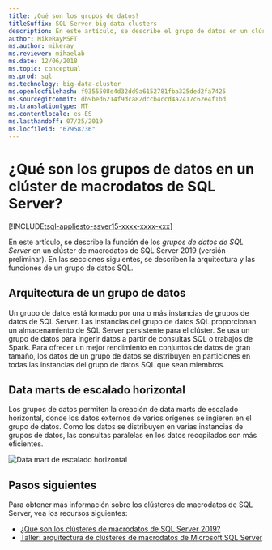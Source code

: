 ```yaml
---
title: ¿Qué son los grupos de datos?
titleSuffix: SQL Server big data clusters
description: En este artículo, se describe el grupo de datos en un clúster de macrodatos de SQL Server 2019.
author: MikeRayMSFT
ms.author: mikeray
ms.reviewer: mihaelab
ms.date: 12/06/2018
ms.topic: conceptual
ms.prod: sql
ms.technology: big-data-cluster
ms.openlocfilehash: f9355508e4d32dd9a6152781fba325ded2fa7425
ms.sourcegitcommit: db9bed6214f9dca82dccb4ccd4a2417c62e4f1bd
ms.translationtype: MT
ms.contentlocale: es-ES
ms.lasthandoff: 07/25/2019
ms.locfileid: "67958736"
---
```

# <a name="what-are-data-pools-in-a-sql-server-big-data-cluster"></a>¿Qué son los grupos de datos en un clúster de macrodatos de SQL Server?

[!INCLUDE[tsql-appliesto-ssver15-xxxx-xxxx-xxx](../includes/tsql-appliesto-ssver15-xxxx-xxxx-xxx.md)]

En este artículo, se describe la función de los *grupos de datos de SQL Server* en un clúster de macrodatos de SQL Server 2019 (versión preliminar). En las secciones siguientes, se describen la arquitectura y las funciones de un grupo de datos SQL.

## <a name="data-pool-architecture"></a>Arquitectura de un grupo de datos

Un grupo de datos está formado por una o más instancias de grupos de datos de SQL Server. Las instancias del grupo de datos SQL proporcionan un almacenamiento de SQL Server persistente para el clúster. Se usa un grupo de datos para ingerir datos a partir de consultas SQL o trabajos de Spark. Para ofrecer un mejor rendimiento en conjuntos de datos de gran tamaño, los datos de un grupo de datos se distribuyen en particiones en todas las instancias del grupo de datos SQL que sean miembros.

## <a name="scale-out-data-marts"></a>Data marts de escalado horizontal

Los grupos de datos permiten la creación de data marts de escalado horizontal, donde los datos externos de varios orígenes se ingieren en el grupo de datos. Como los datos se distribuyen en varias instancias de grupos de datos, las consultas paralelas en los datos recopilados son más eficientes.

![Data mart de escalado horizontal](media/concept-data-pool/data-virtualization-improvements.png)

## <a name="next-steps"></a>Pasos siguientes

Para obtener más información sobre los clústeres de macrodatos de SQL Server, vea los recursos siguientes:

- [¿Qué son los clústeres de macrodatos de SQL Server 2019?](big-data-cluster-overview.md)
- [Taller: arquitectura de clústeres de macrodatos de Microsoft SQL Server](https://github.com/Microsoft/sqlworkshops/tree/master/sqlserver2019bigdataclusters)
